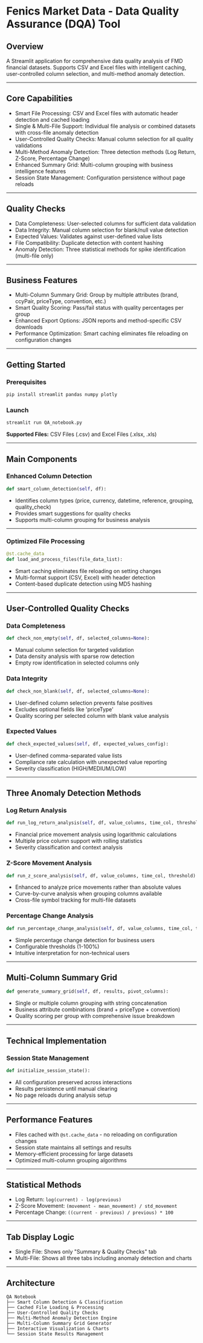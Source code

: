 # Fenics Market Data - Data Quality Assurance (DQA) Tool

## Overview

A Streamlit application for comprehensive data quality analysis of FMD financial datasets. Supports CSV and Excel files with intelligent caching, user-controlled column selection, and multi-method anomaly detection.

---

## Core Capabilities

- Smart File Processing: CSV and Excel files with automatic header detection and cached loading  
- Single & Multi-File Support: Individual file analysis or combined datasets with cross-file anomaly detection  
- User-Controlled Quality Checks: Manual column selection for all quality validations  
- Multi-Method Anomaly Detection: Three detection methods (Log Return, Z-Score, Percentage Change)  
- Enhanced Summary Grid: Multi-column grouping with business intelligence features  
- Session State Management: Configuration persistence without page reloads  

---

## Quality Checks

- Data Completeness: User-selected columns for sufficient data validation  
- Data Integrity: Manual column selection for blank/null value detection  
- Expected Values: Validates against user-defined value lists  
- File Compatibility: Duplicate detection with content hashing  
- Anomaly Detection: Three statistical methods for spike identification (multi-file only)  

---

## Business Features

- Multi-Column Summary Grid: Group by multiple attributes (brand, ccyPair, priceType, convention, etc.)  
- Smart Quality Scoring: Pass/fail status with quality percentages per group  
- Enhanced Export Options: JSON reports and method-specific CSV downloads  
- Performance Optimization: Smart caching eliminates file reloading on configuration changes  

---

## Getting Started

### Prerequisites

```bash
pip install streamlit pandas numpy plotly
```

### Launch

```bash
streamlit run QA_notebook.py
```

**Supported Files:** CSV Files (.csv) and Excel Files (.xlsx, .xls)

---

## Main Components

### Enhanced Column Detection

```python
def smart_column_detection(self, df):
```

- Identifies column types (price, currency, datetime, reference, grouping, quality_check)  
- Provides smart suggestions for quality checks  
- Supports multi-column grouping for business analysis  

---

### Optimized File Processing

```python
@st.cache_data
def load_and_process_files(file_data_list):
```

- Smart caching eliminates file reloading on setting changes  
- Multi-format support (CSV, Excel) with header detection  
- Content-based duplicate detection using MD5 hashing  

---

## User-Controlled Quality Checks

### Data Completeness

```python
def check_non_empty(self, df, selected_columns=None):
```

- Manual column selection for targeted validation  
- Data density analysis with sparse row detection  
- Empty row identification in selected columns only  

### Data Integrity

```python
def check_non_blank(self, df, selected_columns=None):
```

- User-defined column selection prevents false positives  
- Excludes optional fields like 'priceType'  
- Quality scoring per selected column with blank value analysis  

### Expected Values

```python
def check_expected_values(self, df, expected_values_config):
```

- User-defined comma-separated value lists  
- Compliance rate calculation with unexpected value reporting  
- Severity classification (HIGH/MEDIUM/LOW)  

---

## Three Anomaly Detection Methods

### Log Return Analysis

```python
def run_log_return_analysis(self, df, value_columns, time_col, threshold):
```

- Financial price movement analysis using logarithmic calculations  
- Multiple price column support with rolling statistics  
- Severity classification and context analysis  

### Z-Score Movement Analysis

```python
def run_z_score_analysis(self, df, value_columns, time_col, threshold):
```

- Enhanced to analyze price movements rather than absolute values  
- Curve-by-curve analysis when grouping columns available  
- Cross-file symbol tracking for multi-file datasets  

### Percentage Change Analysis

```python
def run_percentage_change_analysis(self, df, value_columns, time_col, threshold):
```

- Simple percentage change detection for business users  
- Configurable thresholds (1-100%)  
- Intuitive interpretation for non-technical users  

---

## Multi-Column Summary Grid

```python
def generate_summary_grid(self, df, results, pivot_columns):
```

- Single or multiple column grouping with string concatenation  
- Business attribute combinations (brand + priceType + convention)  
- Quality scoring per group with comprehensive issue breakdown  

---

## Technical Implementation

### Session State Management

```python
def initialize_session_state():
```

- All configuration preserved across interactions  
- Results persistence until manual clearing  
- No page reloads during analysis setup  

---

## Performance Features

- Files cached with `@st.cache_data` - no reloading on configuration changes  
- Session state maintains all settings and results  
- Memory-efficient processing for large datasets  
- Optimized multi-column grouping algorithms  

---

## Statistical Methods

- Log Return: `log(current) - log(previous)`  
- Z-Score Movement: `(movement - mean_movement) / std_movement`  
- Percentage Change: `((current - previous) / previous) * 100`  

---

## Tab Display Logic

- Single File: Shows only "Summary & Quality Checks" tab  
- Multi-File: Shows all three tabs including anomaly detection and charts  

---

## Architecture

```
QA Notebook
├── Smart Column Detection & Classification
├── Cached File Loading & Processing  
├── User-Controlled Quality Checks
├── Multi-Method Anomaly Detection Engine
├── Multi-Column Summary Grid Generator
├── Interactive Visualization & Charts
└── Session State Results Management
```
